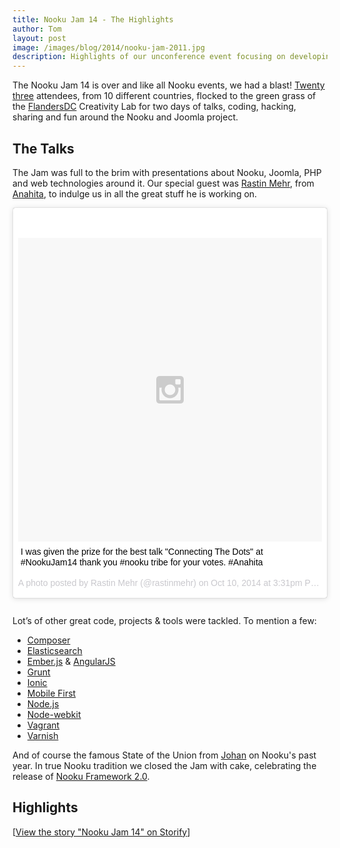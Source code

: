```yaml
---
title: Nooku Jam 14 - The Highlights
author: Tom
layout: post
image: /images/blog/2014/nooku-jam-2011.jpg
description: Highlights of our unconference event focusing on developing with Nooku and Joomla.
---
```


The Nooku Jam 14 is over and like all Nooku events, we had a blast! [Twenty three](https://twitter.com/nooku/lists/nooku-jam-14) attendees, from 10 different countries, flocked to the green grass of the [FlandersDC](http://www.flandersdc.be/en) Creativity Lab for two days of talks, coding, hacking, sharing and fun around the Nooku and Joomla project.

<!--more-->

## The Talks

The Jam was full to the brim with presentations about Nooku, Joomla, PHP and web technologies around it. Our special guest was [Rastin Mehr](https://twitter.com/rastin), from [Anahita](http://www.getanahita.com/), to indulge us in all the great stuff he is working on.

<blockquote class="instagram-media" data-instgrm-captioned data-instgrm-version="3" style=" background:#FFF; border:0; border-radius:3px; box-shadow:0 0 1px 0 rgba(0,0,0,0.5),0 1px 10px 0 rgba(0,0,0,0.15); margin: 1px; margin-bottom: 2em; max-width:658px; padding:0; width:99.375%; width:-webkit-calc(100% - 2px); width:calc(100% - 2px);"><div style="padding:8px;"><div style=" background:#F8F8F8; line-height:0; margin-top:40px; padding:50% 0; text-align:center; width:100%;"> <div style=" background:url(data:image/png;base64,iVBORw0KGgoAAAANSUhEUgAAACwAAAAsCAMAAAApWqozAAAAGFBMVEUiIiI9PT0eHh4gIB4hIBkcHBwcHBwcHBydr+JQAAAACHRSTlMABA4YHyQsM5jtaMwAAADfSURBVDjL7ZVBEgMhCAQBAf//42xcNbpAqakcM0ftUmFAAIBE81IqBJdS3lS6zs3bIpB9WED3YYXFPmHRfT8sgyrCP1x8uEUxLMzNWElFOYCV6mHWWwMzdPEKHlhLw7NWJqkHc4uIZphavDzA2JPzUDsBZziNae2S6owH8xPmX8G7zzgKEOPUoYHvGz1TBCxMkd3kwNVbU0gKHkx+iZILf77IofhrY1nYFnB/lQPb79drWOyJVa/DAvg9B/rLB4cC+Nqgdz/TvBbBnr6GBReqn/nRmDgaQEej7WhonozjF+Y2I/fZou/qAAAAAElFTkSuQmCC); display:block; height:44px; margin:0 auto -44px; position:relative; top:-22px; width:44px;"></div></div><p style=" margin:8px 0 0 0; padding:0 4px;"> <a href="https://instagram.com/p/uyyL6fEoh4/" style=" color:#000; font-family:Arial,sans-serif; font-size:14px; font-style:normal; font-weight:normal; line-height:17px; text-decoration:none; word-wrap:break-word;" target="_top">I was given the prize for the best talk &#34;Connecting The Dots&#34; at #NookuJam14 thank you #nooku tribe for your votes. #Anahita</a></p><p style="font-family:Arial,sans-serif;color:#c9c8cd; font-size:14px; line-height:17px; margin-bottom:0; margin-top:8px; overflow:hidden; padding:8px 0 7px; text-align:center; text-overflow:ellipsis; white-space:nowrap;">A photo posted by Rastin Mehr (@rastinmehr)&nbsp;on <time style=" font-family:Arial,sans-serif; font-size:14px; line-height:17px;" datetime="2014-10-30T22:31:43+00:00">Oct 10, 2014 at 3:31pm PDT</time></p></div></blockquote><script async defer src="//platform.instagram.com/en_US/embeds.js"></script>

Lot’s of other great code, projects & tools were tackled. To mention a few:

- [Composer](https://getcomposer.org/)
- [Elasticsearch](http://www.elasticsearch.org/)
- [Ember.js](http://emberjs.com/) & [AngularJS](https://angularjs.org/)
- [Grunt](http://gruntjs.com/)
- [Ionic](http://ionicframework.com/)
- [Mobile First](http://en.wikipedia.org/wiki/Responsive_web_design#Mobile_first.2C_unobtrusive_JavaScript.2C_and_progressive_enhancement)
- [Node.js](http://nodejs.org/)
- [Node-webkit](https://github.com/rogerwang/node-webkit)
- [Vagrant](https://www.vagrantup.com/)
- [Varnish](https://www.varnish-cache.org/)

And of course the famous State of the Union from [Johan](https://twitter.com/johanjanssens) on Nooku's past year. In true Nooku tradition we closed the Jam with cake, celebrating the release of [Nooku Framework 2.0](http://www.nooku.org/blog/2014/09/hello-joomla/).

## Highlights

<div class="storify"><script src="//storify.com/janssenstom/nooku-jam-14.js?border=false&header=false&template=grid"></script><noscript>[<a href="//storify.com/janssenstom/nooku-jam-14" target="_blank">View the story "Nooku Jam 14" on Storify</a>]</noscript></div>
